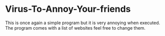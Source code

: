 # Virus-To-Annoy-Your-friends
This is once again a simple program but it is very annoying when executed. The program comes with a list of websites feel free to change them.
